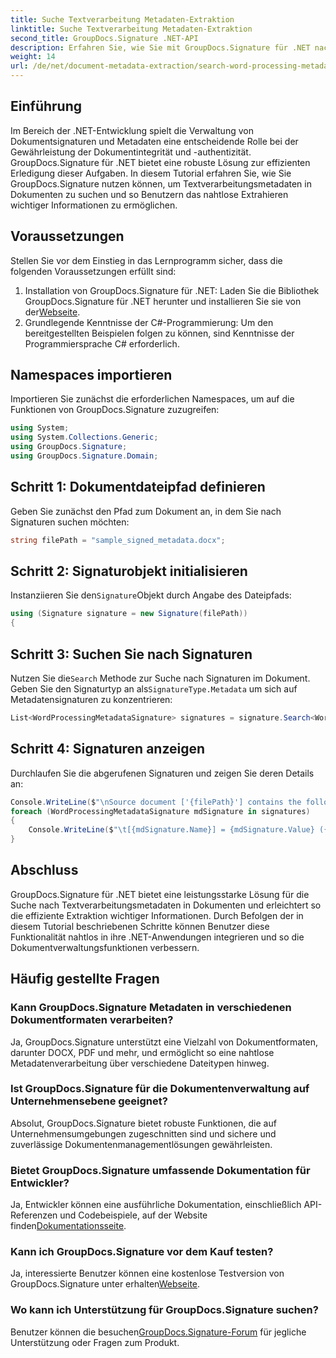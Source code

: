 ```yaml
---
title: Suche Textverarbeitung Metadaten-Extraktion
linktitle: Suche Textverarbeitung Metadaten-Extraktion
second_title: GroupDocs.Signature .NET-API
description: Erfahren Sie, wie Sie mit GroupDocs.Signature für .NET nach Metadaten aus Textverarbeitungsprogrammen suchen. Verbessern Sie mühelos Ihr Dokumentenmanagement.
weight: 14
url: /de/net/document-metadata-extraction/search-word-processing-metadata-extraction/
---
```

## Einführung
Im Bereich der .NET-Entwicklung spielt die Verwaltung von Dokumentsignaturen und Metadaten eine entscheidende Rolle bei der Gewährleistung der Dokumentintegrität und -authentizität. GroupDocs.Signature für .NET bietet eine robuste Lösung zur effizienten Erledigung dieser Aufgaben. In diesem Tutorial erfahren Sie, wie Sie GroupDocs.Signature nutzen können, um Textverarbeitungsmetadaten in Dokumenten zu suchen und so Benutzern das nahtlose Extrahieren wichtiger Informationen zu ermöglichen.
## Voraussetzungen
Stellen Sie vor dem Einstieg in das Lernprogramm sicher, dass die folgenden Voraussetzungen erfüllt sind:
1.  Installation von GroupDocs.Signature für .NET: Laden Sie die Bibliothek GroupDocs.Signature für .NET herunter und installieren Sie sie von der[Webseite](https://releases.groupdocs.com/signature/net/).
2. Grundlegende Kenntnisse der C#-Programmierung: Um den bereitgestellten Beispielen folgen zu können, sind Kenntnisse der Programmiersprache C# erforderlich.

## Namespaces importieren
Importieren Sie zunächst die erforderlichen Namespaces, um auf die Funktionen von GroupDocs.Signature zuzugreifen:
```csharp
using System;
using System.Collections.Generic;
using GroupDocs.Signature;
using GroupDocs.Signature.Domain;
```
## Schritt 1: Dokumentdateipfad definieren
Geben Sie zunächst den Pfad zum Dokument an, in dem Sie nach Signaturen suchen möchten:
```csharp
string filePath = "sample_signed_metadata.docx";
```
## Schritt 2: Signaturobjekt initialisieren
 Instanziieren Sie den`Signature`Objekt durch Angabe des Dateipfads:
```csharp
using (Signature signature = new Signature(filePath))
{
```
## Schritt 3: Suchen Sie nach Signaturen
 Nutzen Sie die`Search` Methode zur Suche nach Signaturen im Dokument. Geben Sie den Signaturtyp an als`SignatureType.Metadata` um sich auf Metadatensignaturen zu konzentrieren:
```csharp
List<WordProcessingMetadataSignature> signatures = signature.Search<WordProcessingMetadataSignature>(SignatureType.Metadata);
```
## Schritt 4: Signaturen anzeigen
Durchlaufen Sie die abgerufenen Signaturen und zeigen Sie deren Details an:
```csharp
Console.WriteLine($"\nSource document ['{filePath}'] contains the following signatures:");
foreach (WordProcessingMetadataSignature mdSignature in signatures)
{
    Console.WriteLine($"\t[{mdSignature.Name}] = {mdSignature.Value} ({mdSignature.Type})");
}
```

## Abschluss
GroupDocs.Signature für .NET bietet eine leistungsstarke Lösung für die Suche nach Textverarbeitungsmetadaten in Dokumenten und erleichtert so die effiziente Extraktion wichtiger Informationen. Durch Befolgen der in diesem Tutorial beschriebenen Schritte können Benutzer diese Funktionalität nahtlos in ihre .NET-Anwendungen integrieren und so die Dokumentverwaltungsfunktionen verbessern.
## Häufig gestellte Fragen
### Kann GroupDocs.Signature Metadaten in verschiedenen Dokumentformaten verarbeiten?
Ja, GroupDocs.Signature unterstützt eine Vielzahl von Dokumentformaten, darunter DOCX, PDF und mehr, und ermöglicht so eine nahtlose Metadatenverarbeitung über verschiedene Dateitypen hinweg.
### Ist GroupDocs.Signature für die Dokumentenverwaltung auf Unternehmensebene geeignet?
Absolut, GroupDocs.Signature bietet robuste Funktionen, die auf Unternehmensumgebungen zugeschnitten sind und sichere und zuverlässige Dokumentenmanagementlösungen gewährleisten.
### Bietet GroupDocs.Signature umfassende Dokumentation für Entwickler?
 Ja, Entwickler können eine ausführliche Dokumentation, einschließlich API-Referenzen und Codebeispiele, auf der Website finden[Dokumentationsseite](https://tutorials.groupdocs.com/signature/net/).
### Kann ich GroupDocs.Signature vor dem Kauf testen?
 Ja, interessierte Benutzer können eine kostenlose Testversion von GroupDocs.Signature unter erhalten[Webseite](https://releases.groupdocs.com/).
### Wo kann ich Unterstützung für GroupDocs.Signature suchen?
 Benutzer können die besuchen[GroupDocs.Signature-Forum](https://forum.groupdocs.com/c/signature/13) für jegliche Unterstützung oder Fragen zum Produkt.